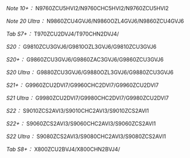 *Note 10+：*
N9760ZCU5HVI2/N9760CHC5HVI2/N9760ZCU5HVI2

*Note 20 Ultra：*
N9860ZCU4GVJ6/N9860OZL4GVJ6/N9860ZCU4GVJ6

*Tab S7+：*
T970ZCU2DVJ4/T970CHN2DVJ4/

*S20：*
G9810ZCU3GVJ6/G9810OZL3GVJ6/G9810ZCU3GVJ6

*S20+：*
G9860ZCU3GVJ6/G9860ZAC3GVJ6/G9860ZCU3GVJ6

*S20 Ultra：*
G9880ZCU3GVJ6/G9880OZL3GVJ6/G9880ZCU3GVJ6

*S21+：*
G9960ZCU2DVI7/G9960CHC2DVI7/G9960ZCU2DVI7

*S21 Ultra：*
G9980ZCU2DVI7/G9980CHC2DVI7/G9980ZCU2DVI7

*S22：*
S9010ZCS2AVI3/S9010CHC2AVI3/S9010ZCS2AVI1

*S22+：*
S9060ZCS2AVI3/S9060CHC2AVI3/S9060ZCS2AVI1

*S22 Ultra：*
S9080ZCS2AVI3/S9080CHC2AVI3/S9080ZCS2AVI1

*Tab S8+：*
X800ZCU2BVJ4/X800CHN2BVJ4/

